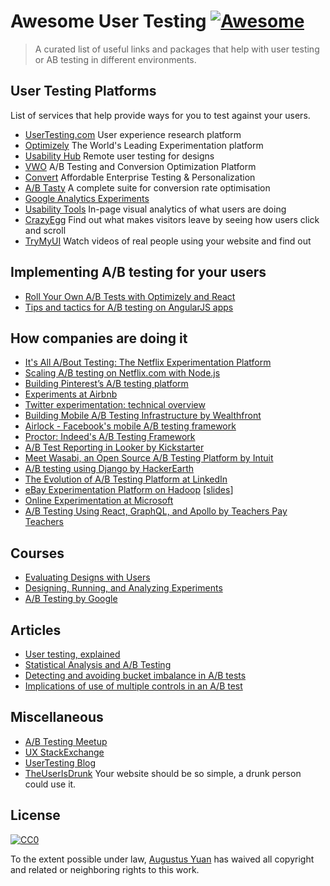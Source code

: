 # Awesome User Testing [![Awesome](https://cdn.rawgit.com/sindresorhus/awesome/d7305f38d29fed78fa85652e3a63e154dd8e8829/media/badge.svg)](https://github.com/sindresorhus/awesome)

> A curated list of useful links and packages that help with user testing or AB testing in different environments.

## User Testing Platforms

List of services that help provide ways for you to test against your users.

* [UserTesting.com](https://www.usertesting.com/) User experience research platform
* [Optimizely](https://www.optimizely.com/) The World's Leading Experimentation platform
* [Usability Hub](https://usabilityhub.com/) Remote user testing for designs
* [VWO](https://vwo.com/) A/B Testing and Conversion Optimization Platform
* [Convert](https://www.convert.com/) Affordable Enterprise Testing & Personalization
* [A/B Tasty](https://www.abtasty.com/uk/) A complete suite for conversion rate optimisation
* [Google Analytics Experiments](https://developers.google.com/analytics/solutions/experiments)
* [Usability Tools](http://usabilitytools.com/) In-page visual analytics of what users are doing
* [CrazyEgg](https://www.crazyegg.com/) Find out what makes visitors leave by seeing how users click and scroll
* [TryMyUI](http://www.trymyui.com/) Watch videos of real people using your website and find out

## Implementing A/B testing for your users

* [Roll Your Own A/B Tests with Optimizely and React](http://engineering.tilt.com/roll-your-own-ab-tests-with-optimizely-and-react/)
* [Tips and tactics for A/B testing on AngularJS apps](https://www.widerfunnel.com/ab-testing-on-angularjs/)

## How companies are doing it

* [It's All A/Bout Testing: The Netflix Experimentation Platform](http://techblog.netflix.com/2016/04/its-all-about-testing-netflix.html)
* [Scaling A/B testing on Netflix.com with Node.js](https://www.youtube.com/watch?v=VN4SNJ2JT9E)
* [Building Pinterest’s A/B testing platform](https://medium.com/@Pinterest_Engineering/building-pinterests-a-b-testing-platform-ab4934ace9f4)
* [Experiments at Airbnb](https://medium.com/airbnb-engineering/experiments-at-airbnb-e2db3abf39e7)
* [Twitter experimentation: technical overview](https://blog.twitter.com/2015/twitter-experimentation-technical-overview)
* [Building Mobile A/B Testing Infrastructure by Wealthfront](http://eng.wealthfront.com/2016/04/11/building-mobile-ab-testing-infrastructure/)
* [Airlock - Facebook's mobile A/B testing framework](https://code.facebook.com/posts/520580318041111/airlock-facebook-s-mobile-a-b-testing-framework/)
* [Proctor: Indeed's A/B Testing Framework](http://engineering.indeedblog.com/blog/2014/06/proctor-a-b-testing-framework/)
* [A/B Test Reporting in Looker by Kickstarter](https://kickstarter.engineering/a-b-test-reporting-in-looker-bf4869f6b52)
* [Meet Wasabi, an Open Source A/B Testing Platform by Intuit](https://medium.com/blueprint-by-intuit/open-sourcing-wasabi-the-a-b-testing-platform-by-intuit-a8d5abc958d)
* [A/B testing using Django by HackerEarth](http://engineering.hackerearth.com/2016/01/29/ab-testing-using-django/)
* [The Evolution of A/B Testing Platform at LinkedIn](https://engineering.linkedin.com/ab-testing/evolution-ab-testing-platform-linkedin)
* [eBay Experimentation Platform on Hadoop](https://www.youtube.com/watch?v=Gvf89SxXHGw) [[slides](https://www.slideshare.net/tcng3716/experimentation-platform-on-hadoop-hadoop-summit-2015)]
* [Online Experimentation at Microsoft](http://www.exp-platform.com/Documents/ExP_DMCaseStudies.pdf)
* [A/B Testing Using React, GraphQL, and Apollo by Teachers Pay Teachers](http://engineering.teacherspayteachers.com/2017/05/31/a-b-testing-using-react-graphql-and-apollo.html)

## Courses

* [Evaluating Designs with Users](https://www.edx.org/course/evaluating-designs-users-michiganx-ux504x)
* [Designing, Running, and Analyzing Experiments](https://www.coursera.org/learn/designexperiments)
* [A/B Testing by Google](https://www.udacity.com/course/ab-testing--ud257)

## Articles

* [User testing, explained](https://thenextweb.com/creativity/2015/04/27/user-testing-explained/)
* [Statistical Analysis and A/B Testing](http://20bits.com/article/statistical-analysis-and-ab-testing)
* [Detecting and avoiding bucket imbalance in A/B tests](https://blog.twitter.com/2015/detecting-and-avoiding-bucket-imbalance-in-ab-tests)
* [Implications of use of multiple controls in an A/B test](https://blog.twitter.com/2016/implications-of-use-of-multiple-controls-in-an-ab-test)

## Miscellaneous

* [A/B Testing Meetup](https://www.meetup.com/A-B-Testing-Meetup/)
* [UX StackExchange](https://ux.stackexchange.com/)
* [UserTesting Blog](https://www.usertesting.com/blog/)
* [TheUserIsDrunk](http://theuserisdrunk.com/) Your website should be so simple, a drunk person could use it.

## License

[![CC0](http://mirrors.creativecommons.org/presskit/buttons/88x31/svg/cc-zero.svg)](https://creativecommons.org/publicdomain/zero/1.0/)

To the extent possible under law, [Augustus Yuan](http://augustusyuan.com) has waived all copyright and related or neighboring rights to this work.
